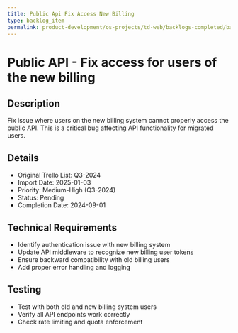 ```yaml
---
title: Public Api Fix Access New Billing
type: backlog_item
permalink: product-development/os-projects/td-web/backlogs-completed/backlog-specs/public-api-fix-access-new-billing
---
```


# Public API - Fix access for users of the new billing

## Description
Fix issue where users on the new billing system cannot properly access the public API. This is a critical bug affecting API functionality for migrated users.

## Details
- Original Trello List: Q3-2024
- Import Date: 2025-01-03
- Priority: Medium-High (Q3-2024)
- Status: Pending
- Completion Date: 2024-09-01

## Technical Requirements
- Identify authentication issue with new billing system
- Update API middleware to recognize new billing user tokens
- Ensure backward compatibility with old billing users
- Add proper error handling and logging

## Testing
- Test with both old and new billing system users
- Verify all API endpoints work correctly
- Check rate limiting and quota enforcement